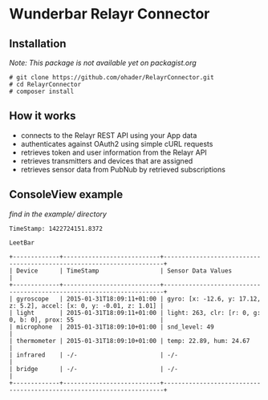 # Wunderbar Relayr Connector

## Installation

*Note: This package is not available yet on packagist.org*

```
# git clone https://github.com/ohader/RelayrConnector.git
# cd RelayrConnector
# composer install
```

## How it works

+ connects to the Relayr REST API using your App data
+ authenticates against OAuth2 using simple cURL requests
+ retrieves token and user information from the Relayr API
+ retrieves transmitters and devices that are assigned
+ retrieves sensor data from PubNub by retrieved subscriptions

## ConsoleView example

*find in the example/ directory*

```
TimeStamp: 1422724151.8372

LeetBar

+-------------+---------------------------+----------------------------------------------------------------------+
| Device      | TimeStamp                 | Sensor Data Values                                                   |
+-------------+---------------------------+----------------------------------------------------------------------+
| gyroscope   | 2015-01-31T18:09:11+01:00 | gyro: [x: -12.6, y: 17.12, z: 5.2], accel: [x: 0, y: -0.01, z: 1.01] |
| light       | 2015-01-31T18:09:11+01:00 | light: 263, clr: [r: 0, g: 0, b: 0], prox: 55                        |
| microphone  | 2015-01-31T18:09:10+01:00 | snd_level: 49                                                        |
| thermometer | 2015-01-31T18:09:10+01:00 | temp: 22.89, hum: 24.67                                              |
| infrared    | -/-                       | -/-                                                                  |
| bridge      | -/-                       | -/-                                                                  |
+-------------+---------------------------+----------------------------------------------------------------------+
```
